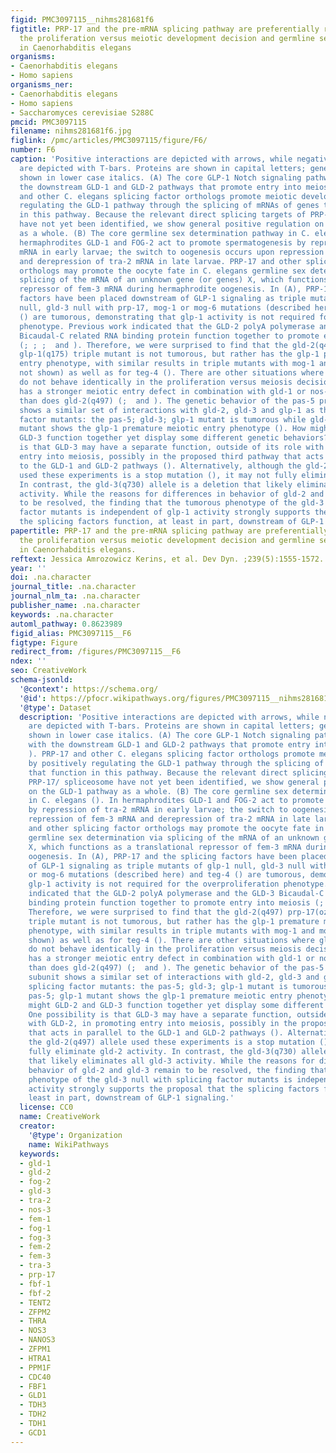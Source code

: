 ```yaml
---
figid: PMC3097115__nihms281681f6
figtitle: PRP-17 and the pre-mRNA splicing pathway are preferentially required for
  the proliferation versus meiotic development decision and germline sex determination
  in Caenorhabditis elegans
organisms:
- Caenorhabditis elegans
- Homo sapiens
organisms_ner:
- Caenorhabditis elegans
- Homo sapiens
- Saccharomyces cerevisiae S288C
pmcid: PMC3097115
filename: nihms281681f6.jpg
figlink: /pmc/articles/PMC3097115/figure/F6/
number: F6
caption: 'Positive interactions are depicted with arrows, while negative interactions
  are depicted with T-bars. Proteins are shown in capital letters; gene names are
  shown in lower case italics. (A) The core GLP-1 Notch signaling pathway shown with
  the downstream GLD-1 and GLD-2 pathways that promote entry into meiosis (; ). PRP-17
  and other C. elegans splicing factor orthologs promote meiotic development by positively
  regulating the GLD-1 pathway through the splicing of mRNAs of genes that function
  in this pathway. Because the relevant direct splicing targets of PRP-17/ spliceosome
  have not yet been identified, we show general positive regulation on the GLD-1 pathway
  as a whole. (B) The core germline sex determination pathway in C. elegans (). In
  hermaphrodites GLD-1 and FOG-2 act to promote spermatogenesis by repression of tra-2
  mRNA in early larvae; the switch to oogenesis occurs upon repression of fem-3 mRNA
  and derepression of tra-2 mRNA in late larvae. PRP-17 and other splicing factor
  orthologs may promote the oocyte fate in C. elegans germline sex determination via
  splicing of the mRNA of an unknown gene (or genes) X, which functions as a translational
  repressor of fem-3 mRNA during hermaphrodite oogenesis. In (A), PRP-17 and the splicing
  factors have been placed downstream of GLP-1 signaling as triple mutants of glp-1
  null, gld-3 null with prp-17, mog-1 or mog-6 mutations (described here) and teg-4
  () are tumorous, demonstrating that glp-1 activity is not required for the overproliferation
  phenotype. Previous work indicated that the GLD-2 polyA polymerase and the GLD-3
  Bicaudal-C related RNA binding protein function together to promote entry into meiosis
  (; ; ;  and ). Therefore, we were surprised to find that the gld-2(q497) prp-17(oz273);
  glp-1(q175) triple mutant is not tumorous, but rather has the glp-1 premature meiotic
  entry phenotype, with similar results in triple mutants with mog-1 and mog-6 (data
  not shown) as well as for teg-4 (). There are other situations where gld-2 and gld-3
  do not behave identically in the proliferation versus meiosis decision. gld-3(q730)
  has a stronger meiotic entry defect in combination with gld-1 or nos-3 null alleles
  than does gld-2(q497) (;  and ). The genetic behavior of the pas-5 proteasome subunit
  shows a similar set of interactions with gld-2, gld-3 and glp-1 as the splicing
  factor mutants: the pas-5; gld-3; glp-1 mutant is tumorous while gld-2 pas-5; glp-1
  mutant shows the glp-1 premature meiotic entry phenotype (). How might GLD-2 and
  GLD-3 function together yet display some different genetic behaviors? One possibility
  is that GLD-3 may have a separate function, outside of its role with GLD-2, in promoting
  entry into meiosis, possibly in the proposed third pathway that acts in parallel
  to the GLD-1 and GLD-2 pathways (). Alternatively, although the gld-2(q497) allele
  used these experiments is a stop mutation (), it may not fully eliminate gld-2 activity.
  In contrast, the gld-3(q730) allele is a deletion that likely eliminates all gld-3
  activity. While the reasons for differences in behavior of gld-2 and gld-3 remain
  to be resolved, the finding that the tumorous phenotype of the gld-3 null with splicing
  factor mutants is independent of glp-1 activity strongly supports the proposal that
  the splicing factors function, at least in part, downstream of GLP-1 signaling.'
papertitle: PRP-17 and the pre-mRNA splicing pathway are preferentially required for
  the proliferation versus meiotic development decision and germline sex determination
  in Caenorhabditis elegans.
reftext: Jessica Amrozowicz Kerins, et al. Dev Dyn. ;239(5):1555-1572.
year: ''
doi: .na.character
journal_title: .na.character
journal_nlm_ta: .na.character
publisher_name: .na.character
keywords: .na.character
automl_pathway: 0.8623989
figid_alias: PMC3097115__F6
figtype: Figure
redirect_from: /figures/PMC3097115__F6
ndex: ''
seo: CreativeWork
schema-jsonld:
  '@context': https://schema.org/
  '@id': https://pfocr.wikipathways.org/figures/PMC3097115__nihms281681f6.html
  '@type': Dataset
  description: 'Positive interactions are depicted with arrows, while negative interactions
    are depicted with T-bars. Proteins are shown in capital letters; gene names are
    shown in lower case italics. (A) The core GLP-1 Notch signaling pathway shown
    with the downstream GLD-1 and GLD-2 pathways that promote entry into meiosis (;
    ). PRP-17 and other C. elegans splicing factor orthologs promote meiotic development
    by positively regulating the GLD-1 pathway through the splicing of mRNAs of genes
    that function in this pathway. Because the relevant direct splicing targets of
    PRP-17/ spliceosome have not yet been identified, we show general positive regulation
    on the GLD-1 pathway as a whole. (B) The core germline sex determination pathway
    in C. elegans (). In hermaphrodites GLD-1 and FOG-2 act to promote spermatogenesis
    by repression of tra-2 mRNA in early larvae; the switch to oogenesis occurs upon
    repression of fem-3 mRNA and derepression of tra-2 mRNA in late larvae. PRP-17
    and other splicing factor orthologs may promote the oocyte fate in C. elegans
    germline sex determination via splicing of the mRNA of an unknown gene (or genes)
    X, which functions as a translational repressor of fem-3 mRNA during hermaphrodite
    oogenesis. In (A), PRP-17 and the splicing factors have been placed downstream
    of GLP-1 signaling as triple mutants of glp-1 null, gld-3 null with prp-17, mog-1
    or mog-6 mutations (described here) and teg-4 () are tumorous, demonstrating that
    glp-1 activity is not required for the overproliferation phenotype. Previous work
    indicated that the GLD-2 polyA polymerase and the GLD-3 Bicaudal-C related RNA
    binding protein function together to promote entry into meiosis (; ; ;  and ).
    Therefore, we were surprised to find that the gld-2(q497) prp-17(oz273); glp-1(q175)
    triple mutant is not tumorous, but rather has the glp-1 premature meiotic entry
    phenotype, with similar results in triple mutants with mog-1 and mog-6 (data not
    shown) as well as for teg-4 (). There are other situations where gld-2 and gld-3
    do not behave identically in the proliferation versus meiosis decision. gld-3(q730)
    has a stronger meiotic entry defect in combination with gld-1 or nos-3 null alleles
    than does gld-2(q497) (;  and ). The genetic behavior of the pas-5 proteasome
    subunit shows a similar set of interactions with gld-2, gld-3 and glp-1 as the
    splicing factor mutants: the pas-5; gld-3; glp-1 mutant is tumorous while gld-2
    pas-5; glp-1 mutant shows the glp-1 premature meiotic entry phenotype (). How
    might GLD-2 and GLD-3 function together yet display some different genetic behaviors?
    One possibility is that GLD-3 may have a separate function, outside of its role
    with GLD-2, in promoting entry into meiosis, possibly in the proposed third pathway
    that acts in parallel to the GLD-1 and GLD-2 pathways (). Alternatively, although
    the gld-2(q497) allele used these experiments is a stop mutation (), it may not
    fully eliminate gld-2 activity. In contrast, the gld-3(q730) allele is a deletion
    that likely eliminates all gld-3 activity. While the reasons for differences in
    behavior of gld-2 and gld-3 remain to be resolved, the finding that the tumorous
    phenotype of the gld-3 null with splicing factor mutants is independent of glp-1
    activity strongly supports the proposal that the splicing factors function, at
    least in part, downstream of GLP-1 signaling.'
  license: CC0
  name: CreativeWork
  creator:
    '@type': Organization
    name: WikiPathways
  keywords:
  - gld-1
  - gld-2
  - fog-2
  - gld-3
  - tra-2
  - nos-3
  - fem-1
  - fog-1
  - fog-3
  - fem-2
  - fem-3
  - tra-3
  - prp-17
  - fbf-1
  - fbf-2
  - TENT2
  - ZFPM2
  - THRA
  - NOS3
  - NANOS3
  - ZFPM1
  - HTRA1
  - PPM1F
  - CDC40
  - FBF1
  - GLD1
  - TDH3
  - TDH2
  - TDH1
  - GCD1
---
```

